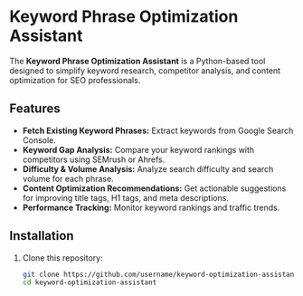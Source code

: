# Keyword Phrase Optimization Assistant

The **Keyword Phrase Optimization Assistant** is a Python-based tool designed to simplify keyword research, competitor analysis, and content optimization for SEO professionals.

## Features
- **Fetch Existing Keyword Phrases:** Extract keywords from Google Search Console.
- **Keyword Gap Analysis:** Compare your keyword rankings with competitors using SEMrush or Ahrefs.
- **Difficulty & Volume Analysis:** Analyze search difficulty and search volume for each phrase.
- **Content Optimization Recommendations:** Get actionable suggestions for improving title tags, H1 tags, and meta descriptions.
- **Performance Tracking:** Monitor keyword rankings and traffic trends.

## Installation

1. Clone this repository:
   ```bash
   git clone https://github.com/username/keyword-optimization-assistant.git
   cd keyword-optimization-assistant
